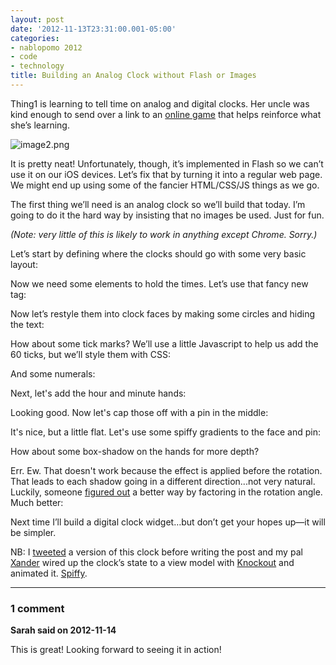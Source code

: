 ```yaml
---
layout: post
date: '2012-11-13T23:31:00.001-05:00'
categories:
- nablopomo 2012
- code
- technology
title: Building an Analog Clock without Flash or Images
---
```



Thing1 is learning to tell time on analog and digital clocks. Her uncle was kind enough to send over a link to an [online game](http://www.oswego.org/ocsd-web/games/StopTheClock/sthec1.html) that helps reinforce what she’s learning. 

![image2.png](/assets/2012/image2.png)

It is pretty neat! Unfortunately, though, it’s implemented in Flash so we can’t use it on our iOS devices. Let’s fix that by turning it into a regular web page. We might end up using some of the fancier HTML/CSS/JS things as we go.

The first thing we’ll need is an analog clock so we’ll build that today. I’m going to do it the hard way by insisting that no images be used. Just for fun.

*(Note: very little of this is likely to work in anything except Chrome. Sorry.)*

Let’s start by defining where the clocks should go with some very basic layout:



Now we need some elements to hold the times. Let’s use that fancy new <time> tag:



Now let’s restyle them into clock faces by making some circles and hiding the text:



How about some tick marks? We’ll use a little Javascript to help us add the 60 ticks, but we’ll style them with CSS:



And some numerals:



Next, let's add the hour and minute hands:



Looking good. Now let's cap those off with a pin in the middle:



It's nice, but a little flat. Let's use some spiffy gradients to the face and pin:



How about some box-shadow on the hands for more depth?



Err. Ew. That doesn't work because the effect is applied before the rotation. That leads to each shadow going in a different direction...not very natural. Luckily, someone [figured out](http://stackoverflow.com/a/8833172/29) a better way by factoring in the rotation angle. Much better:



Next time I’ll build a digital clock widget…but don’t get your hopes up—it will be simpler.

NB: I [tweeted](https://twitter.com/mharen/status/268426088076697600) a version of this clock before writing the post and my pal [Xander](http://xdumaine.com/) wired up the clock’s state to a view model with [Knockout](http://knockoutjs.com/) and animated it. [Spiffy](http://jsfiddle.net/frCyn/4/).

---

### 1 comment

**Sarah said on 2012-11-14**

This is great!  Looking forward to seeing it in action!

